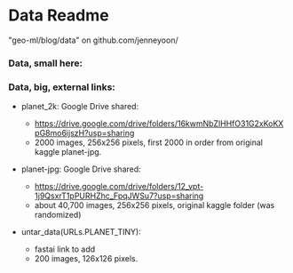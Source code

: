 # Data Readme  

"geo-ml/blog/data" on github.com/jenneyoon/

### Data, small here:  


### Data, big, external links:  

 * planet_2k: Google Drive shared:      
   - https://drive.google.com/drive/folders/16kwmNbZlHHfO31G2xKoKXpG8mo6ijszH?usp=sharing  
   - 2000 images, 256x256 pixels, first 2000 in order from original kaggle planet-jpg.  

 * planet-jpg: Google Drive shared:  
   - https://drive.google.com/drive/folders/12_vpt-1j9QsxrT1pPURHZhc_FpqJWSu7?usp=sharing  
   - about 40,700 images, 256x256 pixels, original kaggle folder (was randomized)  

 * untar_data(URLs.PLANET_TINY):  
   - fastai link to add  
   - 200 images, 126x126 pixels.  



